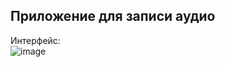 ## Приложение для записи аудио <br>
Интерфейс: <br>
![image](https://github.com/user-attachments/assets/734430b5-4c6d-4e08-a724-248a17956237)
